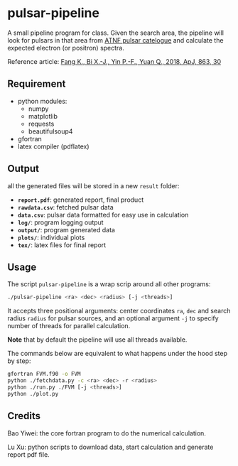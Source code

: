 # pulsar-pipeline

A small pipeline program for class. Given the search area, the pipeline will look for pulsars in that area from [ATNF pulsar catelogue](https://www.atnf.csiro.au/research/pulsar/psrcat/) and calculate the expected electron (or positron) spectra.

Reference article: [Fang K., Bi X.-J., Yin P.-F., Yuan Q., 2018, ApJ, 863, 30](https://doi.org/10.3847/1538-4357/aad092)

## Requirement

- python modules:
  - numpy
  - matplotlib
  - requests
  - beautifulsoup4
- gfortran
- latex compiler (pdflatex)

## Output

all the generated files will be stored in a new `result` folder:

- **`report.pdf`**: generated report, final product
- **`rawdata.csv`**: fetched pulsar data
- **`data.csv`**: pulsar data formatted for easy use in calculation
- **`log/`**: program logging output
- **`output/`**: program generated data
- **`plots/`**: individual plots
- **`tex/`**: latex files for final report

## Usage

The script `pulsar-pipeline` is a wrap scrip around all other programs:

```sh
./pulsar-pipeline <ra> <dec> <radius> [-j <threads>]
```

It accepts three positional arguments: center coordinates `ra`, `dec` and search radius `radius` for pulsar sources, and an optional argument `-j` to specify number of threads for parallel calculation.

**Note** that by default the pipeline will use all threads available.

The commands below are equivalent to what happens under the hood step by step:

```sh
gfortran FVM.f90 -o FVM
python ./fetchdata.py -c <ra> <dec> -r <radius>
python ./run.py ./FVM [-j <threads>]
python ./plot.py
```

## Credits

Bao Yiwei: the core fortran program to do the numerical calculation.

Lu Xu: python scripts to download data, start calculation and generate report pdf file.
